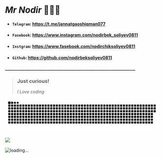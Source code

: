 # **_Mr Nodir_** 👨🏻‍💻

* #### `Telegram`: https://t.me/jannatgaoshiqman077               
* #### `Fasebook`: https://www.instagram.com/nodirbek_soliyev0811
* #### `Instgram`: https://www.fasebook.com/nodirchiksoliyev0811
* #### `Github`: https://github.com/nodirbeksoliyev0811
**________________________________________________________________**
> ### Just curious!  
> _I Love coding_ 

<a href="https://github.com/nodirbeksoliyev0811"><img src="contributions.svg"></a>

<img width="0" src="https://visitor-badge.glitch.me/badge?page_id=nodirbeksoliyev0811.nodirbeksoliyev0811" />

![loading...](https://user-images.githubusercontent.com/116708762/214655455-26f19a64-660c-4578-b961-089d67f4b9b7.png)
